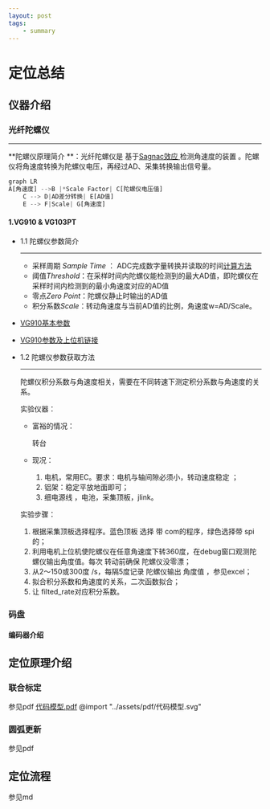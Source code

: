 ```yaml
---
layout: post
tags:
    - summary
---
```


# 定位总结 

## 仪器介绍

### 光纤陀螺仪 

---

**陀螺仪原理简介 **：光纤陀螺仪是 基于[Sagnac效应 ](https://baike.baidu.com/item/Sagnac%E6%95%88%E5%BA%94/10679850?fr=aladdin)检测角速度的装置 。陀螺仪将角速度转换为陀螺仪电压，再经过AD、采集转换输出信号量。

```rust
graph LR
A[角速度] -->B |*Scale Factor| C[陀螺仪电压值]
    C --> D|AD差分转换| E[AD值]
    E --> F|Scale| G[角速度]
```

#### 1.VG910 & VG103PT

* 1.1 陀螺仪参数简介

  ---

  * 采样周期 *Sample  Time* ： ADC完成数字量转换并读取的时间[计算方法 ](https://blog.csdn.net/black0591/article/details/103187450)
  * 阈值*Threshold*：在采样时间内陀螺仪能检测到的最大AD值，即陀螺仪在采样时间内检测到的最小角速度对应的AD值
  * 零点*Zero Point*：陀螺仪静止时输出的AD值
  * 积分系数*Scale*：转动角速度与当前AD值的比例，角速度w=AD/Scale。

* [VG910基本参数](https://b2b.bjx.com.cn/product-267301.html)

* [VG910参数及上位机链接](https://fizoptika.com/fiber-optic-gyro-documents/)



* 1.2 陀螺仪参数获取方法

  ---

  陀螺仪积分系数与角速度相关，需要在不同转速下测定积分系数与角速度的关系。

  实验仪器： 

  * 富裕的情况：

    转台

  * 现况：

    1. 电机，常用EC。要求：电机与轴间隙必须小，转动速度稳定 ；
    2. 铝架：稳定平放地面即可；
    3. 细电源线 ，电池，采集顶板，jlink。 

  

  

  实验步骤：

  1. 根据采集顶板选择程序。蓝色顶板  选择 带 com的程序，绿色选择带 spi的；
  2. 利用电机上位机使陀螺仪在任意角速度下转360度，在debug窗口观测陀螺仪输出角度值。每次 转动前确保 陀螺仪没零漂；
  3. 从2～150或300度 /s，每隔5度记录 陀螺仪输出 角度值 ，参见excel；
  4. 拟合积分系数和角速度的关系，二次函数拟合；
  5. 让 filted_rate对应积分系数。



### 码盘

#### 编码器介绍



## 定位原理介绍

### 联合标定

参见pdf
[代码模型.pdf](../assets/pdf/代码模型.pdf)
@import "../assets/pdf/代码模型.svg"
### 圆弧更新

参见pdf



## 定位流程

参见md
